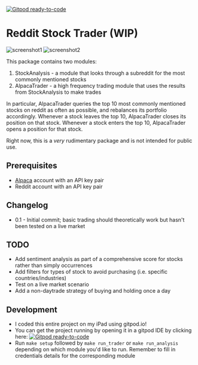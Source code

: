 [![Gitpod ready-to-code](https://img.shields.io/badge/Gitpod-ready--to--code-blue?logo=gitpod)](https://gitpod.io/#https://github.com/itsjafer/reddit-trending-stocks-index)

# Reddit Stock Trader (WIP)

![screenshot1](https://i.imgur.com/gJ7TqcV.png)
![screenshot2](https://i.imgur.com/9EmrOJz.png)

This package contains two modules:
1. StockAnalysis - a module that looks through a subreddit for the most commonly mentioned stocks
2. AlpacaTrader - a high frequency trading module that uses the results from StockAnalysis to make trades

In particular, AlpacaTrader queries the top 10 most commonly mentioned stocks on reddit as often as possible, and rebalances its portfolio accordingly. Whenever a stock leaves the top 10, AlpacaTrader closes its position on that stock. Whenever a stock enters the top 10, AlpacaTrader opens a position for that stock.

Right now, this is a _very_ rudimentary package and is not intended for public use.

## Prerequisites
* [Alpaca](https://alpaca.markets) account with an API key pair
* Reddit account with an API key pair

## Changelog

* 0.1 - Initial commit; basic trading should theoretically work but hasn't been tested on a live market

## TODO

* Add sentiment analysis as part of a comprehensive score for stocks rather than simply occurrences
* Add filters for types of stock to avoid purchasing (i.e. specific countries/industries)
* Test on a live market scenario
* Add a non-daytrade strategy of buying and holding once a day

## Development

* I coded this entire project on my iPad using gitpod.io!
* You can get the project running by opening it in a gitpod IDE by clicking here: [![Gitpod ready-to-code](https://img.shields.io/badge/Gitpod-ready--to--code-blue?logo=gitpod)](https://gitpod.io/#https://github.com/itsjafer/reddit-trending-stocks-index)
* Run `make setup` followed by `make run_trader` or `make run_analysis` depending on which module you'd like to run. Remember to fill in credentials details for the corresponding module
